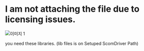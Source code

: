 # I am not attaching the file due to licensing issues.  

![이미지 1](https://user-images.githubusercontent.com/78777059/165426774-7ee0f124-69b4-41bb-b92b-b2a828f5ae96.png)

you need these libraries. (lib files is on Setuped ScomDriver Path)
